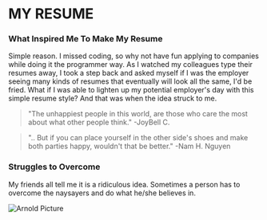 # MY RESUME

### What Inspired Me To Make My Resume
Simple reason. I missed coding, so why not have fun applying to companies while doing it the programmer way. As I watched my colleagues type their resumes away, I took a step back and asked myself if I was the employer seeing many kinds of resumes that eventually will look all the same, I'd be fried. What if I was able to lighten up my potential employer's day with this simple resume style? And that was when the idea struck to me.   

>"The unhappiest people in this world, are those who care the most about what other people think." -JoyBell C.

>".. But if you can place yourself in the other side's shoes and make both parties happy, wouldn't that be better." -Nam H. Nguyen

### Struggles to Overcome
My friends all tell me it is a ridiculous idea. Sometimes a person has to overcome the naysayers and do what he/she believes in. 

![Arnold Picture](https://s-media-cache-ak0.pinimg.com/736x/e2/a8/8b/e2a88b1efbb253df346aa3daf523366c.jpg)